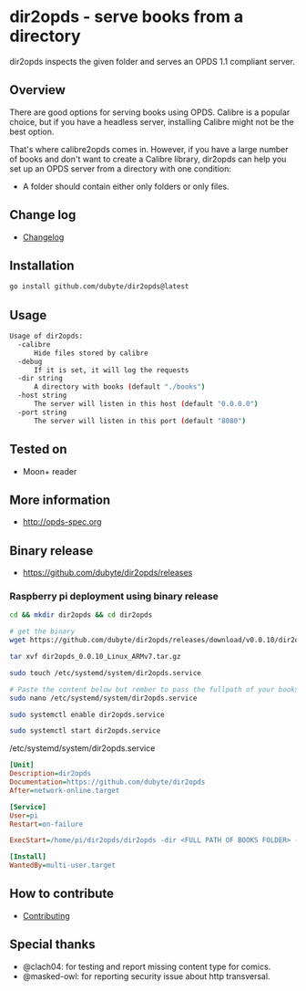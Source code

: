 # dir2opds - serve books from a directory

 dir2opds inspects the given folder and serves an OPDS 1.1 compliant server.

## Overview

There are good options for serving books using OPDS. Calibre is a popular
choice, but if you have a headless server, installing Calibre might not be
the best option.

That's where calibre2opds comes in. However, if you have a large number of
books and don't want to create a Calibre library, dir2opds can help you
set up an OPDS server from a directory with one condition:

- A folder should contain either only folders or only files.

## Change log

- [Changelog](CHANGELOG.md)

## Installation

```bash
go install github.com/dubyte/dir2opds@latest
```

## Usage

```bash
Usage of dir2opds:
  -calibre
      Hide files stored by calibre
  -debug
      If it is set, it will log the requests
  -dir string
      A directory with books (default "./books")
  -host string
      The server will listen in this host (default "0.0.0.0")
  -port string
      The server will listen in this port (default "8080")
```

## Tested on

- Moon+ reader

## More information

- <http://opds-spec.org>

## Binary release

- <https://github.com/dubyte/dir2opds/releases>

### Raspberry pi deployment using binary release

```bash
cd && mkdir dir2opds && cd dir2opds

# get the binary
wget https://github.com/dubyte/dir2opds/releases/download/v0.0.10/dir2opds_0.0.10_Linux_ARMv7.tar.gz

tar xvf dir2opds_0.0.10_Linux_ARMv7.tar.gz

sudo touch /etc/systemd/system/dir2opds.service

# Paste the content below but rember to pass the fullpath of your books in -dir
sudo nano /etc/systemd/system/dir2opds.service

sudo systemctl enable dir2opds.service

sudo systemctl start dir2opds.service
```

/etc/systemd/system/dir2opds.service

```ini
[Unit]
Description=dir2opds
Documentation=https://github.com/dubyte/dir2opds
After=network-online.target

[Service]
User=pi
Restart=on-failure

ExecStart=/home/pi/dir2opds/dir2opds -dir <FULL PATH OF BOOKS FOLDER> -port 8080

[Install]
WantedBy=multi-user.target
```

## How to contribute

- [Contributing](CONTRIBUTING.md)

## Special thanks

- @clach04: for testing and report missing content type for comics.
- @masked-owl: for reporting security issue about http transversal.
